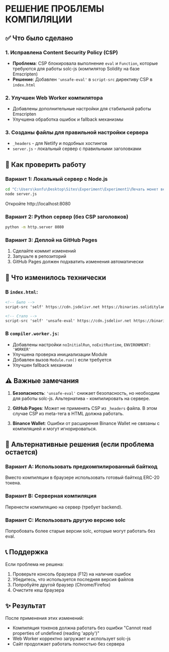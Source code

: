 # РЕШЕНИЕ ПРОБЛЕМЫ КОМПИЛЯЦИИ

## ✅ Что было сделано

### 1. Исправлена Content Security Policy (CSP)
- **Проблема**: CSP блокировала выполнение `eval` и `Function`, которые требуются для работы solc-js (компилятор Solidity на базе Emscripten)
- **Решение**: Добавлен `'unsafe-eval'` в `script-src` директиву CSP в `index.html`

### 2. Улучшен Web Worker компилятора
- Добавлены дополнительные настройки для стабильной работы Emscripten
- Улучшена обработка ошибок и fallback механизмы

### 3. Созданы файлы для правильной настройки сервера
- `_headers` - для Netlify и подобных хостингов
- `server.js` - локальный сервер с правильными заголовками

## 🚀 Как проверить работу

### Вариант 1: Локальный сервер с Node.js
```bash
cd "C:\Users\konfu\Desktop\Sites\Experiment\Experiment1\Печать монет веб версия"
node server.js
```
Откройте http://localhost:8080

### Вариант 2: Python сервер (без CSP заголовков)
```bash
python -m http.server 8080
```

### Вариант 3: Деплой на GitHub Pages
1. Сделайте коммит изменений
2. Запушьте в репозиторий
3. GitHub Pages должен подхватить изменения автоматически

## 📝 Что изменилось технически

### В `index.html`:
```html
<!-- Было -->
script-src 'self' https://cdn.jsdelivr.net https://binaries.soliditylang.org;

<!-- Стало -->  
script-src 'self' 'unsafe-eval' https://cdn.jsdelivr.net https://binaries.soliditylang.org;
```

### В `compiler.worker.js`:
- Добавлены настройки `noInitialRun`, `noExitRuntime`, `ENVIRONMENT: 'WORKER'`
- Улучшена проверка инициализации Module
- Добавлен вызов `Module.run()` если требуется
- Улучшен fallback механизм

## ⚠️ Важные замечания

1. **Безопасность**: `'unsafe-eval'` снижает безопасность, но необходим для работы solc-js. Альтернатива - компилировать на сервере.

2. **GitHub Pages**: Может не применять CSP из `_headers` файла. В этом случае CSP из meta-тега в HTML должна работать.

3. **Binance Wallet**: Ошибки от расширения Binance Wallet не связаны с компиляцией и могут игнорироваться.

## 🔧 Альтернативные решения (если проблема остается)

### Вариант A: Использовать предкомпилированный байткод
Вместо компиляции в браузере использовать готовый байткод ERC-20 токена.

### Вариант B: Серверная компиляция
Перенести компиляцию на сервер (требует backend).

### Вариант C: Использовать другую версию solc
Попробовать более старые версии solc, которые могут работать без eval.

## 📞 Поддержка

Если проблема не решена:
1. Проверьте консоль браузера (F12) на наличие ошибок
2. Убедитесь, что используется последняя версия файлов
3. Попробуйте другой браузер (Chrome/Firefox)
4. Очистите кеш браузера

## ✨ Результат

После применения этих изменений:
- Компиляция токенов должна работать без ошибки "Cannot read properties of undefined (reading 'apply')"
- Web Worker корректно загружает и использует solc-js
- Сайт продолжает работать полностью без сервера
